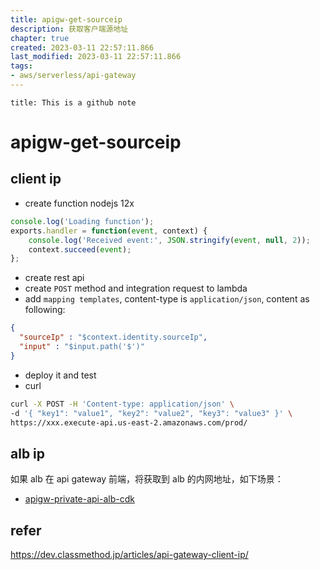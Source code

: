 ```yaml
---
title: apigw-get-sourceip
description: 获取客户端源地址
chapter: true
created: 2023-03-11 22:57:11.866
last_modified: 2023-03-11 22:57:11.866
tags: 
- aws/serverless/api-gateway 
---
```

```ad-attention
title: This is a github note

```
# apigw-get-sourceip

## client ip 
- create function nodejs 12x
```js
console.log('Loading function');
exports.handler = function(event, context) {
    console.log('Received event:', JSON.stringify(event, null, 2));
    context.succeed(event);
};
```

- create rest api 
- create `POST` method and integration request to lambda
- add `mapping templates`, content-type is `application/json`,  content as following:
```json
{
  "sourceIp" : "$context.identity.sourceIp",
  "input" : "$input.path('$')"
}
```

- deploy it and test 
- curl
```sh
curl -X POST -H 'Content-type: application/json' \
-d '{ "key1": "value1", "key2": "value2", "key3": "value3" }' \
https://xxx.execute-api.us-east-2.amazonaws.com/prod/

```


## alb ip
如果 alb 在 api gateway 前端，将获取到 alb 的内网地址，如下场景：
- [apigw-private-api-alb-cdk](apigw-private-api-alb-cdk.md)

## refer
https://dev.classmethod.jp/articles/api-gateway-client-ip/

